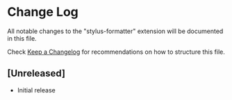 # Change Log
All notable changes to the "stylus-formatter" extension will be documented in this file.

Check [Keep a Changelog](http://keepachangelog.com/) for recommendations on how to structure this file.

## [Unreleased]
- Initial release